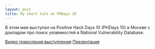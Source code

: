 ```yaml
---
layout: post
title: My short talk at PHDays 10
---
```



В этом мае выступал на Positive Hack Days 10 (PHDays 10) в Москве с докладом про поиск уязвимостей в National Vulnerability Database.

[Видео трансляция выступления](https://standoff365.com/phdays10/schedule/fast-track/error-detection-in-the-national-vulnerability-database)
[Презентация](https://static.ptsecurity.com/phdays/presentations/phdays-10/error-detection-in-the-national-vulnerability-database.pdf)
